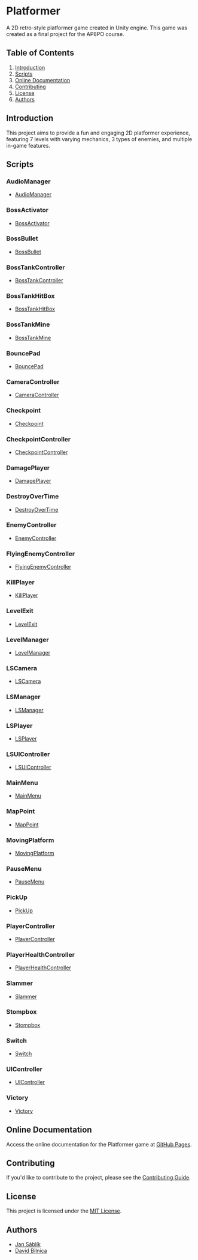 # Platformer

A 2D retro-style platformer game created in Unity engine. This game was created as a final project for the AP8PO course.

## Table of Contents

1. [Introduction](#introduction)
2. [Scripts](#scripts)
3. [Online Documentation](#online-documentation)
4. [Contributing](#contributing)
5. [License](#license)
6. [Authors](#authors)

## Introduction

This project aims to provide a fun and engaging 2D platformer experience, featuring 7 levels with varying mechanics, 3 types of enemies, and multiple in-game features.

## Scripts

### AudioManager
- [AudioManager](./audio_manager.md)

### BossActivator
- [BossActivator](./boss_activator.md)

### BossBullet
- [BossBullet](./boss_bullet.md)

### BossTankController
- [BossTankController](./boss_tank_controller.md)

### BossTankHitBox
- [BossTankHitBox](./boss_tank_hit_box.md)

### BossTankMine
- [BossTankMine](./boss_tank_mine.md)

### BouncePad
- [BouncePad](./bounce_pad.md)

### CameraController
- [CameraController](./camera_controller.md)

### Checkpoint
- [Checkpoint](./checkpoint.md)

### CheckpointController
- [CheckpointController](./checkpoint_controller.md)

### DamagePlayer
- [DamagePlayer](./damage_player.md)

### DestroyOverTime
- [DestroyOverTime](./destroy_over_time.md)

### EnemyController
- [EnemyController](./enemy_controller.md)

### FlyingEnemyController
- [FlyingEnemyController](./flying_enemy_controller.md)

### KillPlayer
- [KillPlayer](./kill_player.md)

### LevelExit
- [LevelExit](./level_exit.md)

### LevelManager
- [LevelManager](./level_manager.md)

### LSCamera
- [LSCamera](./ls_camera.md)

### LSManager
- [LSManager](./ls_manager.md)

### LSPlayer
- [LSPlayer](./ls_player.md)

### LSUIController
- [LSUIController](./ls_ui_controller.md)

### MainMenu
- [MainMenu](./main_menu.md)

### MapPoint
- [MapPoint](./map_point.md)

### MovingPlatform
- [MovingPlatform](./moving_platform.md)

### PauseMenu
- [PauseMenu](./pause_menu.md)

### PickUp
- [PickUp](./pickup.md)

### PlayerController
- [PlayerController](./player_controller.md)

### PlayerHealthController
- [PlayerHealthController](./player_health_controller.md)

### Slammer
- [Slammer](./slammer.md)

### Stompbox
- [Stompbox](./stompbox.md)

### Switch
- [Switch](./switch.md)

### UIController
- [UIController](./ui_controller.md)

### Victory
- [Victory](./victory.md)

## Online Documentation

Access the online documentation for the Platformer game at [GitHub Pages](https://dbilnica.github.io/platformer_doc/).

## Contributing

If you'd like to contribute to the project, please see the [Contributing Guide](./CONTRIBUTING.md).

## License

This project is licensed under the [MIT License](./LICENSE.md).

## Authors

* [Jan Sáblík](https://github.com/sablikj)
* [David Bilnica](https://github.com/dbilnica)

